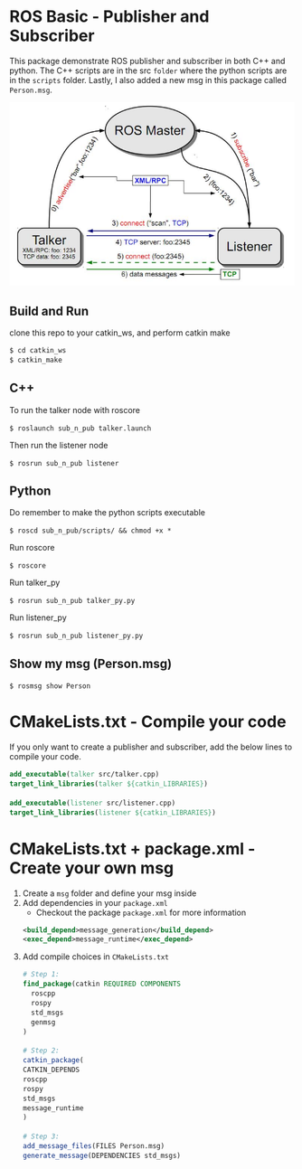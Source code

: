 # ROS Basic - Publisher and Subscriber

This package demonstrate ROS publisher and subscriber in both C++ and python. The C++ scripts are in the src `folder` where the python scripts are in the `scripts` folder. Lastly, I also added a new msg in this package called `Person.msg`.

![Subscriber and Publisher Diagram](sub_n_pub.jpg)

## Build and Run

clone this repo to your catkin_ws, and perform catkin make
```bash
$ cd catkin_ws
$ catkin_make 
```

## C++

To run the talker node with roscore

`$ roslaunch sub_n_pub talker.launch`

Then run the listener node

`$ rosrun sub_n_pub listener`

## Python

Do remember to make the python scripts executable

`$ roscd sub_n_pub/scripts/ && chmod +x *`

Run roscore

`$ roscore`

Run talker_py

`$ rosrun sub_n_pub talker_py.py`

Run listener_py

`$ rosrun sub_n_pub listener_py.py`

## Show my msg (Person.msg)

`$ rosmsg show Person`


# CMakeLists.txt - Compile your code

If you only want to create a publisher and subscriber, add the below lines to compile your code.
```cmake
add_executable(talker src/talker.cpp)
target_link_libraries(talker ${catkin_LIBRARIES})

add_executable(listener src/listener.cpp)
target_link_libraries(listener ${catkin_LIBRARIES})
```

# CMakeLists.txt + package.xml - Create your own msg

1. Create a `msg` folder and define your msg inside
1. Add dependencies in your `package.xml`
    - Checkout the package `package.xml` for more information
    ```xml
    <build_depend>message_generation</build_depend>
    <exec_depend>message_runtime</exec_depend>
    ```
1. Add compile choices in `CMakeLists.txt`
    ```cmake
    # Step 1:
    find_package(catkin REQUIRED COMPONENTS
      roscpp
      rospy
      std_msgs
      genmsg
    )

    # Step 2:
    catkin_package(
    CATKIN_DEPENDS
    roscpp
    rospy
    std_msgs
    message_runtime
    )

    # Step 3:
    add_message_files(FILES Person.msg)
    generate_message(DEPENDENCIES std_msgs)

    ```
